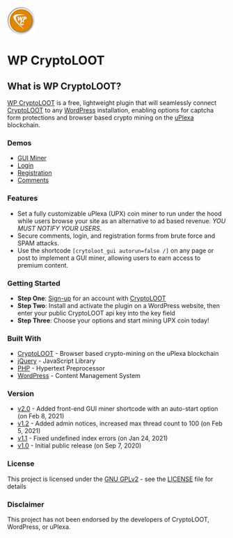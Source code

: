 ![WP CryptoLOOT](/assets/wp-cryptoloot-logo-small.png)

# WP CryptoLOOT

## What is WP CryptoLOOT?

[WP CryptoLOOT](https://wpcryptoloot.com/) is a free, lightweight plugin that will seamlessly connect [CryptoLOOT](https://crypto-loot.org/ref.php?go=aa489c6aafb514f720c145f199c25428) to any [WordPress](https://wordpress.org/) installation, enabling options for captcha form protections and browser based crypto mining on the [uPlexa](https://uplexa.com/) blockchain.

### Demos

* [GUI Miner](https://wpcryptoloot.com/)
* [Login](https://wpcryptoloot.com/login)
* [Registration](https://wpcryptoloot.com/login?action=register)
* [Comments](https://wpcryptoloot.com/demos/#comments)

### Features

* Set a fully customizable uPlexa (UPX) coin miner to run under the hood while users browse your site as an alternative to ad based revenue. *YOU MUST NOTIFY YOUR USERS*.
* Secure comments, login, and registration forms from brute force and SPAM attacks.
* Use the shortcode `[crytoloot_gui autorun=false /]` on any page or post to implement a GUI miner, allowing users to earn access to premium content.

### Getting Started

* **Step One**: [Sign-up](https://crypto-loot.org/ref.php?go=aa489c6aafb514f720c145f199c25428) for an account with [CryptoLOOT](https://crypto-loot.org/ref.php?go=aa489c6aafb514f720c145f199c25428)
* **Step Two**: Install and activate the plugin on a WordPress website, then enter your public CryptoLOOT api key into the key field
* **Step Three**: Choose your options and start mining UPX coin today!

### Built With

* [CryptoLOOT](https://crypto-loot.org/ref.php?go=aa489c6aafb514f720c145f199c25428) - Browser based crypto-mining on the uPlexa blockchain
* [jQuery](https://jquery.com/) - JavaScript Library
* [PHP](https://www.php.net/) - Hypertext Preprocessor
* [WordPress](https://developer.wordpress.org/) - Content Management System

### Version

* [v2.0](https://github.com/scowebb/wp-cryptoloot/releases/tag/2.0) - Added front-end GUI miner shortcode with an auto-start option (on Feb 8, 2021)
* [v1.2](https://github.com/scowebb/wp-cryptoloot/releases/tag/1.2) - Added admin notices, increased max thread count to 100 (on Feb 5, 2021)
* [v1.1](https://github.com/scowebb/wp-cryptoloot/releases/tag/1.1) - Fixed undefined index errors (on Jan 24, 2021)
* [v1.0](https://github.com/scowebb/wp-cryptoloot/releases/tag/1.0) - Initial public release (on Sep 7, 2020)

### License

This project is licensed under the [GNU GPLv2](https://www.gnu.org/licenses/old-licenses/gpl-2.0.en.html) - see the [LICENSE](LICENSE) file for details

### Disclaimer

This project has not been endorsed by the developers of CryptoLOOT, WordPress, or uPlexa.
